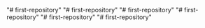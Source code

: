 "# first-repository" 
"# first-repository" 
"# first-repository" 
"# first-repository" 
"# first-repository" 
"# first-repository" 
